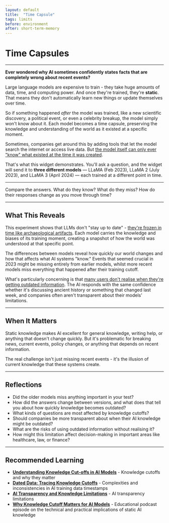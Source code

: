 ```yaml
---
layout: default
title:  "Time Capsule"
tags: limits
before: environment
after: short-term-memory
---
```


# **Time Capsules**

---

**Ever wondered why AI sometimes confidently states facts that are completely wrong about recent events?**

Large language models are expensive to train - they take huge amounts of data, time, and computing power. And once they're trained, they're **static**. That means they don't automatically learn new things or update themselves over time.

So if something happened *after* the model was trained, like a new scientific discovery, a political event, or even a celebrity breakup, the model simply won't know about it. Each model becomes a time capsule, preserving the knowledge and understanding of the world as it existed at a specific moment.

Sometimes, companies get around this by adding tools that let the model search the internet or access live data. But [the model itself can only ever "know" what existed at the time it was created](https://promptrevolution.poltextlab.com/understanding-knowledge-cut-offs-in-genai-models/).

That's what this widget demonstrates. You'll ask a question, and the widget will send it to **three different models** — LLaMA (Feb 2023), LLaMA 2 (July 2023), and LLaMA 3 (April 2024) — each trained at a different point in time.

---

<script
	type="module"
	src="https://gradio.s3-us-west-2.amazonaws.com/5.23.3/gradio.js"
></script>

<gradio-app src="https://willsh1997-knowledge-cutoff-gradio.hf.space"></gradio-app>

Compare the answers. What do they know? What do they miss? How do their responses change as you move through time?

---

## **What This Reveals**

This experiment shows that LLMs don't "stay up to date" - [they're frozen in time like archaeological artifacts](https://arxiv.org/html/2403.12958v1). Each model carries the knowledge and biases of its training moment, creating a snapshot of how the world was understood at that specific point.

The differences between models reveal how quickly our world changes and how that affects what AI systems "know." Events that seemed crucial in 2023 might be missing entirely from earlier models, whilst more recent models miss everything that happened after their training cutoff.

What's particularly concerning is that [many users don't realise when they're getting outdated information](https://www.toolify.ai/ai-news/demystifying-knowledge-cutoff-why-it-matters-for-ai-models-396770). The AI responds with the same confidence whether it's discussing ancient history or something that changed last week, and companies often aren't transparent about their models' limitations.

---

## **When It Matters**

Static knowledge makes AI excellent for general knowledge, writing help, or anything that doesn't change quickly. But it's problematic for breaking news, current events, policy changes, or anything that depends on recent information.

The real challenge isn't just missing recent events - it's the illusion of current knowledge that these systems create.

---

## **Reflections**

* Did the older models miss anything important in your test?
* How did the answers change between versions, and what does that tell you about how quickly knowledge becomes outdated?
* What kinds of questions are most affected by knowledge cutoffs?
* Should companies be more transparent about when their AI knowledge might be outdated?
* What are the risks of using outdated information without realising it?
* How might this limitation affect decision-making in important areas like healthcare, law, or finance?

---

## **Recommended Learning**

* [**Understanding Knowledge Cut-offs in AI Models**](https://promptrevolution.poltextlab.com/understanding-knowledge-cut-offs-in-genai-models/) - Knowledge cutoffs and why they matter
* [**Dated Data: Tracing Knowledge Cutoffs**](https://arxiv.org/html/2403.12958v1) - Complexities and inconsistencies in AI training data timestamps
* [**AI Transparency and Knowledge Limitations**](https://hdsr.mitpress.mit.edu/pub/aelql9qy) - AI transparency limitations
* [**Why Knowledge Cutoff Matters for AI Models**](https://www.youreverydayai.com/knowledge-cutoff-what-it-is-and-why-it-matters-for-large-language-models/) - Educational podcast episode on the technical and practical implications of static AI knowledge
